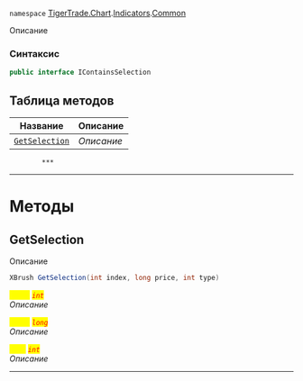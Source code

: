 
`namespace` [TigerTrade.Chart](../../../TigerTrade.Chart.md).[Indicators](../../../TigerTrade.Chart/Indicators.md).[Common](../../../TigerTrade.Chart/Indicators/Common.md)


Описание

### Синтаксис
```csharp
public interface IContainsSelection
```


## Таблица методов
| Название | Описание |
| --- | --- |
| [`GetSelection`](./IContainsSelection.cs/Методы/GetSelection.md) | *Описание* |




            ***
  ***
  # Методы

## GetSelection
Описание

```csharp
XBrush GetSelection(int index, long price, int type)
```

<mark style="color:yellow;">`index`</mark> <mark style="color:red;">*`int`*</mark>  
 *Описание*  

<mark style="color:yellow;">`price`</mark> <mark style="color:red;">*`long`*</mark>  
 *Описание*  

<mark style="color:yellow;">`type`</mark> <mark style="color:red;">*`int`*</mark>  
 *Описание*  


***                

